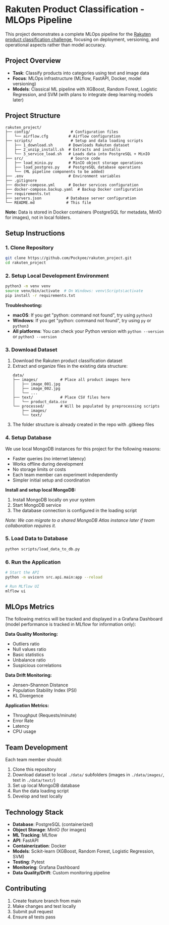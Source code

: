 # Rakuten Product Classification - MLOps Pipeline

This project demonstrates a complete MLOps pipeline for the [Rakuten product classification challenge](https://challengedata.ens.fr/participants/challenges/35/), focusing on deployment, versioning, and operational aspects rather than model accuracy.

## Project Overview

- **Task**: Classify products into categories using text and image data
- **Focus**: MLOps infrastructure (MLflow, FastAPI, Docker, model versioning)
- **Models**: Classical ML pipeline with XGBoost, Random Forest, Logistic Regression, and SVM (with plans to integrate deep learning models later)

## Project Structure

```
rakuten_project/
├── config/                  # Configuration files
│   └── airflow.cfg         # Airflow configuration
├── scripts/                 # Setup and data loading scripts
│   ├── 1_download.sh       # Downloads Rakuten dataset
│   ├── 2_unzip_install.sh  # Extracts and installs
│   └── 3_service_load.sh   # Loads data into PostgreSQL + MinIO
├── src/                     # Source code
│   ├── load_minio.py       # MinIO object storage operations
│   ├── load_postgres.py    # PostgreSQL database operations
│   └── (ML pipeline components to be added)
├── .env                    # Environment variables
├── .gitignore
├── docker-compose.yml      # Docker services configuration
├── docker-compose.backup.yaml  # Backup Docker configuration
├── requirements.txt
├── servers.json           # Database server configuration
└── README.md              # This file
```

**Note:** Data is stored in Docker containers (PostgreSQL for metadata, MinIO for images), not in local folders.

## Setup Instructions

### 1. Clone Repository
```bash
git clone https://github.com/Pockyee/rakuten_project.git
cd rakuten_project
```

### 2. Setup Local Development Environment
```bash
python3 -m venv venv
source venv/bin/activate  # On Windows: venv\Scripts\activate
pip install -r requirements.txt
```

**Troubleshooting:**
- **macOS**: If you get "python: command not found", try using `python3`
- **Windows**: If you get "python: command not found", try using `py` or `python3`
- **All platforms**: You can check your Python version with `python --version` or `python3 --version`

### 3. Download Dataset
1. Download the Rakuten product classification dataset
2. Extract and organize files in the existing data structure:
   ```
   data/
   ├── images/          # Place all product images here
   │   ├── image_001.jpg
   │   ├── image_002.jpg
   │   └── ...
   ├── text/            # Place CSV files here
   │   └── product_data.csv
   └── processed/       # Will be populated by preprocessing scripts
       ├── images/
       └── text/
   ```
3. The folder structure is already created in the repo with .gitkeep files

### 4. Setup Database
We use local MongoDB instances for this project for the following reasons:
- Faster queries (no internet latency)
- Works offline during development
- No storage limits or costs
- Each team member can experiment independently
- Simpler initial setup and coordination

**Install and setup local MongoDB:**
1. Install MongoDB locally on your system
2. Start MongoDB service
3. The database connection is configured in the loading script

*Note: We can migrate to a shared MongoDB Atlas instance later if team collaboration requires it.*

### 5. Load Data to Database
```bash
python scripts/load_data_to_db.py
```

### 6. Run the Application
```bash
# Start the API
python -m uvicorn src.api.main:app --reload

# Run MLflow UI
mlflow ui
```

## MLOps Metrics

The following metrics will be tracked and displayed in a Grafana Dashboard (model performance is tracked in MLflow for information only):

**Data Quality Monitoring:**
- Outliers ratio
- Null values ratio  
- Basic statistics
- Unbalance ratio
- Suspicious correlations

**Data Drift Monitoring:**
- Jensen–Shannon Distance
- Population Stability Index (PSI)
- KL Divergence

**Application Metrics:**
- Throughput (Requests/minute)
- Error Rate
- Latency
- CPU usage

## Team Development

Each team member should:
1. Clone this repository
2. Download dataset to local `./data/` subfolders (images in `./data/images/`, text in `./data/text/`)
3. Set up local MongoDB database
4. Run the data loading script
5. Develop and test locally

## Technology Stack

- **Database**: PostgreSQL (containerized)
- **Object Storage**: MinIO (for images)
- **ML Tracking**: MLflow
- **API**: FastAPI
- **Containerization**: Docker
- **Models**: Scikit-learn (XGBoost, Random Forest, Logistic Regression, SVM)
- **Testing**: Pytest
- **Monitoring**: Grafana Dashboard
- **Data Quality/Drift**: Custom monitoring pipeline

## Contributing

1. Create feature branch from main
2. Make changes and test locally
3. Submit pull request
4. Ensure all tests pass